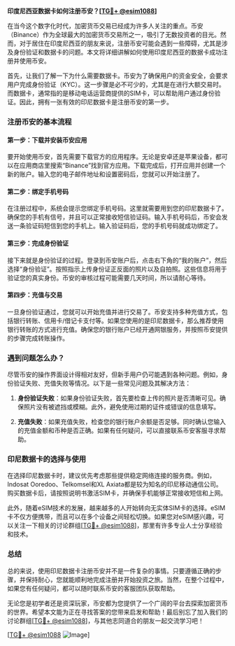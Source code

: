 **印度尼西亚数据卡如何注册币安？[[TG💪+ @esim1088](https://t.me/s/esim1088)]**

在当今这个数字化时代，加密货币交易已经成为许多人关注的重点。币安（Binance）作为全球最大的加密货币交易所之一，吸引了无数投资者的目光。然而，对于居住在印度尼西亚的朋友来说，注册币安可能会遇到一些障碍，尤其是涉及身份验证和数据卡的问题。本文将详细讲解如何使用印度尼西亚的数据卡成功注册并使用币安。

首先，让我们了解一下为什么需要数据卡。币安为了确保用户的资金安全，会要求用户完成身份验证（KYC）。这一步骤是必不可少的，尤其是在进行大额交易时。而数据卡，通常指的是移动电话运营商提供的SIM卡，可以帮助用户通过身份验证。因此，拥有一张有效的印尼数据卡是注册币安的第一步。

### 注册币安的基本流程

#### 第一步：下载并安装币安应用
要开始使用币安，首先需要下载官方的应用程序。无论是安卓还是苹果设备，都可以在应用商店里搜索“Binance”找到官方应用。下载完成后，打开应用并创建一个新的账户。输入您的电子邮件地址和设置密码后，您就可以开始注册了。

#### 第二步：绑定手机号码
在注册过程中，系统会提示您绑定手机号码。这里就需要用到您的印尼数据卡了。确保您的手机有信号，并且可以正常接收短信验证码。输入手机号码后，币安会发送一条验证码短信到您的手机上。输入验证码后，您的手机号码就成功绑定了。

#### 第三步：完成身份验证
接下来就是身份验证的过程。登录到币安账户后，点击右下角的“我的账户”，然后选择“身份验证”。按照指示上传身份证正反面的照片以及自拍照。这些信息将用于验证您的真实身份。币安的审核过程可能需要几天时间，所以请耐心等待。

#### 第四步：充值与交易
一旦身份验证通过，您就可以开始充值并进行交易了。币安支持多种充值方式，包括银行转账、信用卡/借记卡支付等。如果您使用的是印尼数据卡，那么推荐使用银行转账的方式进行充值。确保您的银行账户已经开通网银服务，并按照币安提供的步骤完成转账操作。

### 遇到问题怎么办？

尽管币安的操作界面设计得相对友好，但新手用户仍可能遇到各种问题。例如，身份验证失败、充值失败等情况。以下是一些常见问题及其解决方法：

1. **身份验证失败**：如果身份验证失败，首先要检查上传的照片是否清晰可见。确保照片没有被遮挡或模糊。此外，避免使用过期的证件或错误的信息填写。
   
2. **充值失败**：如果充值失败，检查您的银行账户余额是否足够。同时确认您输入的充值金额和币种是否正确。如果有任何疑问，可以直接联系币安客服寻求帮助。

### 印尼数据卡的选择与使用

在选择印尼数据卡时，建议优先考虑那些提供稳定网络连接的服务商。例如，Indosat Ooredoo、Telkomsel和XL Axiata都是较为知名的印尼移动通信公司。购买数据卡后，请按照说明书激活SIM卡，并确保手机能够正常接收短信和上网。

此外，随着eSIM技术的发展，越来越多的人开始转向无实体SIM卡的选择。eSIM卡不仅方便携带，而且可以在多个设备之间轻松切换。如果您对eSIM感兴趣，可以关注一下相关的讨论群组[[TG💪+ @esim1088](https://t.me/s/esim1088)]，那里有许多专业人士分享经验和技术。

### 总结

总的来说，使用印尼数据卡注册币安并不是一件复杂的事情。只要遵循正确的步骤，并保持耐心，您就能顺利地完成注册并开始投资之旅。当然，在整个过程中，如果您有任何疑问，都可以随时联系币安的客服团队获取帮助。

无论您是初学者还是资深玩家，币安都为您提供了一个广阔的平台去探索加密货币的世界。希望本文能为正在寻找答案的您带来启发和帮助！最后别忘了加入我们的讨论群组[[TG💪+ @esim1088](https://t.me/s/esim1088)]，与其他志同道合的朋友一起交流学习吧！

[[TG💪+ @esim1088](https://t.me/s/esim1088) ![Image](https://i.postimg.cc/4NQfJmqS/Snipaste-2025-05-13-00-14-12.png)]